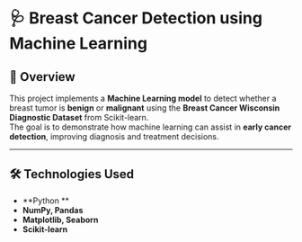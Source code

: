 # 🩺 Breast Cancer Detection using Machine Learning

## 📖 Overview
This project implements a **Machine Learning model** to detect whether a breast tumor is **benign** or **malignant** using the **Breast Cancer Wisconsin Diagnostic Dataset** from Scikit-learn.  
The goal is to demonstrate how machine learning can assist in **early cancer detection**, improving diagnosis and treatment decisions.

---

## 🛠️ Technologies Used
- **Python **
- **NumPy, Pandas** 
- **Matplotlib, Seaborn** 
- **Scikit-learn** 
